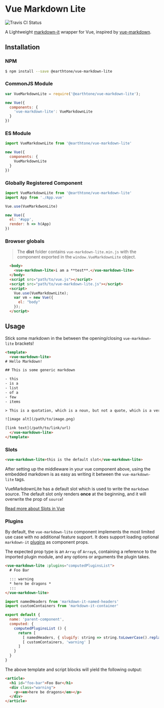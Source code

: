# Vue Markdown Lite

![Travis CI Status](https://travis-ci.org/earthtone/vue-markdown-lite.svg?branch=master)

A Lightweight [markdown-it](https://github.com/markdown-it/markdown-it) wrapper for Vue, inspired by [vue-markdown](https://github.com/miaolz123/vue-markdown).

## Installation

### NPM

```sh
$ npm install --save @earthtone/vue-markdown-lite
```

### CommonJS Module

```js
var VueMarkdownLite = require('@earthtone/vue-markdown-lite');

new Vue({
  components: {
    'vue-markdown-lite': VueMarkdownLite
  }
})
```

### ES Module

```js
import VueMarkdownLite from '@earthtone/vue-markdown-lite'

new Vue({
  components: {
    VueMarkdownLite
  }
})
```

### Globally Registered Component

```js
import VueMarkdownLite from '@earthtone/vue-markdown-lite'
import App from './App.vue'

Vue.use(VueMarkdwonLite)

new Vue({
  el: '#app',
  render: h => h(App)
})
```

### Browser globals

> The **dist** folder contains `vue-markdown-lite.min.js` with the component exported in the `window.VueMarkdownLite` object.

```html
  <body>
    <vue-markdown-lite>i am a **test**.</vue-markdown-lite>
  </body>
  <script src="path/to/vue.js"></script>
  <script src="path/to/vue-markdown-lite.js"></script>
  <script>
    Vue.use(VueMarkdownLite);
    var vm = new Vue({
      el: "body"
    });
  </script>
```

## Usage

Stick some markdown in the between the opening/closing `vue-markdown-lite` brackets!

```html
<template>
  <vue-markdown-lite>
# Hello Markdown!

## This is some generic markdown

- this
- is a
- list
- of a
- few
- items

> This is a quotation, which is a noun, but not a quote, which is a verb.

![image alt](/path/to/image.png)

[link text](/path/to/link/url)
  </vue-markdown-lite>
</template>
```

### Slots

```html
<vue-markdown-lite>this is the default slot</vue-markdown-lite>
```

After setting up the middleware in your vue component above, using the embedded markdown is as easy as writing it between the `vue-markdown-lite` tags.

VueMarkdownLite has a default slot which is used to write the `markdown` source. The default slot only renders **once** at the beginning, and it will overwrite the prop of `source`!

[Read more about Slots in Vue](https://vuejs.org/v2/guide/components-slots.html)

### Plugins

By default, the `vue-markdown-lite` component implements the most limited use case with no additional feature support. It does support loading optional `markdown-it` [plugins](https://www.npmjs.org/browse/keyword/markdown-it-plugin) as component props.

The expected prop type is an `Array` of `Array`s, containing a reference to the imported plugin module, and any options or arguments the plugin takes.

```html
<vue-markdown-lite :plugins="computedPluginsList">
  # Foo Bar

  ::: warning
  * here be dragons *
  :::
</vue-markdown-lite>
```

```js
import namedHeaders from 'markdown-it-named-headers'
import customContainers from 'markdown-it-container'

export default {
  name: 'parent-component',
  computed: {
    computedPluginsList () {
      return [
        [ namedHeaders, { slugify: string => string.toLowerCase().replace(/\s*/, '-') ],
        [ customContainers, 'warning' ]
      ]
    }
  }
}
```

The above template and script blocks will yield the following output:

```html
<article>
  <h1 id="foo-bar">Foo Bar</h1>
  <div class="warning">
    <p><em>here be dragons</em></p>
  </div>
</article>
```

